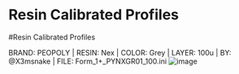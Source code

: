 # Resin Calibrated Profiles

#Resin Calibrated Profiles

BRAND: PEOPOLY | RESIN: Nex | COLOR: Grey | LAYER: 100u | BY: @X3msnake | FILE: Form_1+_PYNXGR01_100.ini
![image](https://user-images.githubusercontent.com/11083514/53135228-5cbdd780-3572-11e9-9f29-256c100c706c.png)
